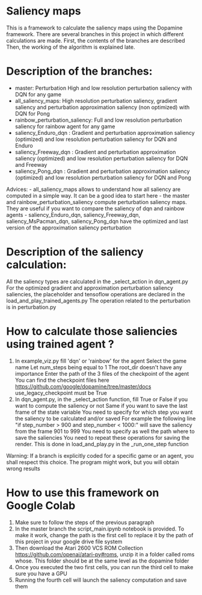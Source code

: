 # Saliency maps

This is a framework to calculate the saliency maps using the Dopamine framework.
There are several branches in this project in which different calculations are made.
First, the contents of the branches are described
Then, the working of the algorithm is explained late.

# Description of the branches:
- master: Perturbation High and low resolution perturbation saliency with DQN for any game
- all_saliency_maps: High resolution perturbation saliency, gradient saliency and perturbation approximation saliency (non optimized) with DQN for Pong
- rainbow_perturbation_saliency: Full and low resolution perturbation saliency for rainbow agent for any game
- saliency_Enduro_dqn : Gradient and perturbation approximation saliency (optimized) and low resolution perturbation saliency for DQN and Enduro
- saliency_Freeway_dqn : Gradient and perturbation approximation saliency (optimized) and low resolution perturbation saliency for DQN and Freeway
- saliency_Pong_dqn : Gradient and perturbation approximation saliency (optimized) and low resolution perturbation saliency for DQN and Pong

Advices: - all_saliency_maps allows to understand how all saliency are computed in a simple way. It can be a good idea to start here
         - the master and rainbow_perturbation_saliency compute perturbation saliency maps. They are useful if you want to compare the saliency of dqn and rainbow agents
         - saliency_Enduro_dqn, saliency_Freeway_dqn, saliency_MsPacman_dqn, saliency_Pong_dqn have the optimized and last version of the approximation saliency perturbation

# Description of the saliency calculation:
All the saliency types are calculated in the _select_action in dqn_agent.py 
For the optimized gradient and approximation perturbation saliency saliencies, the placeholder and tensoflow operations are declared in the load_and_play_trained_agents.py
The operation related to the perturbation is in perturbation.py

# How to calculate those saliencies using trained agent ?
1) In example_viz.py fill 'dqn' or 'rainbow' for the agent
   Select the game name
   Let num_steps being equal to 1
   The root_dir doesn't have any importance
   Enter the path of the 3 files of the checkpoint of the agent
      You can find the checkpoint files here https://github.com/google/dopamine/tree/master/docs
   use_legacy_checkpoint must be True
2) In dqn_agent.py, in the _select_action function, fill True or False if you want to compute the saliency or not
   Same if you want to save the last frame of the state variable
   You need to specify for which step you want the saliency to be calculated and/or saved
      For example the following line "if step_number > 900 and step_number < 1000:" will save the saliency from the frame 901 to 999
   You need to specify as well the path where to save the saliencies
   You need to repeat these operations for saving the render. This is done in load_and_play.py in the _run_one_step function 

Warning: If a branch is explicitly coded for a specific game or an agent, you shall respect this choice.
         The program might work, but you will obtain wrong results

# How to use this framework on Google Colab
1. Make sure to follow the steps of the previous paragraph
2. In the master branch the script_main.ipynb notebook is provided. To make it work, change the path is the first cell to replace it by the path of this project in your google drive file system
3. Then download the Atari 2600 VCS ROM Collection  https://github.com/openai/atari-py#roms, unzip it in a folder called roms whose. This folder should be at the same level as the dopamine folder
4. Once you executed the two first cells, you can run the third cell to make sure you have a GPU
5. Running the fourth cell will launch the saliency computation and save them
